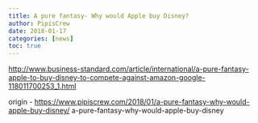 ```yaml
---
title: A pure fantasy- Why would Apple buy Disney?
author: PipisCrew
date: 2018-01-17
categories: [news]
toc: true
---
```


http://www.business-standard.com/article/international/a-pure-fantasy-apple-to-buy-disney-to-compete-against-amazon-google-118011700253_1.html

origin - https://www.pipiscrew.com/2018/01/a-pure-fantasy-why-would-apple-buy-disney/ a-pure-fantasy-why-would-apple-buy-disney